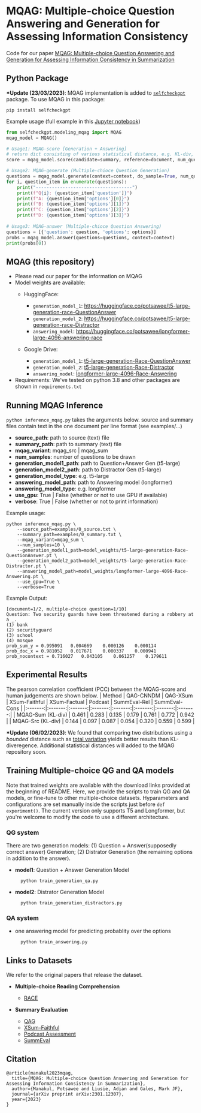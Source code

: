 MQAG: Multiple-choice Question Answering and Generation for Assessing Information Consistency
============================================================
Code for our paper [MQAG: Multiple-choice Question Answering and Generation for Assessing Information Consistency in Summarization](https://arxiv.org/abs/2301.12307)

Python Package
------------------------------------------------------------
**\*Update (23/03/2023)**: MQAG implementation is added to [`selfcheckgpt`](https://pypi.org/project/selfcheckgpt/) package. To use MQAG in this package:

```
pip install selfcheckgpt
```

Example usage (full example in this [Jupyter notebook](https://github.com/potsawee/selfcheckgpt/blob/main/demo/MQAG_demo1.ipynb))

```python
from selfcheckgpt.modeling_mqag import MQAG
mqag_model = MQAG()

# Usage1: MQAG-score [Generation + Answering]
# return dict consisting of various statistical distance, e.g. KL-div, Counting, Hellinger Distance, Total Variation
score = mqag_model.score(candidate=summary, reference=document, num_questions=5, verbose=True)

# Usage2: MQAG-generate (Multiple-chioce Question Generation)
questions = mqag_model.generate(context=context, do_sample=True, num_questions=3)
for i, question_item in enumerate(questions):
    print("------------------------------------")
    print(f"Q{i}: {question_item['question']}")
    print(f"A: {question_item['options'][0]}")
    print(f"B: {question_item['options'][1]}")
    print(f"C: {question_item['options'][2]}")
    print(f"D: {question_item['options'][3]}")
    
# Usage3: MQAG-answer (Multiple-chioce Question Answering)
questions = [{'question': question, 'options': options}]
probs = mqag_model.answer(questions=questions, context=context)
print(probs[0])
```

MQAG (this repository)
------------------------------------------------------------
- Please read our paper for the information on MQAG
- Model weights are available:
	- HuggingFace:
		- ```generation_model_1```: https://huggingface.co/potsawee/t5-large-generation-race-QuestionAnswer
		- ```generation_model_2```: https://huggingface.co/potsawee/t5-large-generation-race-Distractor
		- ```answering_model```: https://huggingface.co/potsawee/longformer-large-4096-answering-race

	- Google Drive:
		- ```generation_model_1```: [t5-large-generation-Race-QuestionAnswer](https://drive.google.com/file/d/1FSnwgqSFZ6wcVco78DO_aXj5D0b0LK1e/view?usp=share_link)
		- ```generation_model_2```: [t5-large-generation-Race-Distractor](https://drive.google.com/file/d/1zFcps700Vhjzt8m8jxhq6XRVQUVk95pw/view?usp=share_link)
		- ```answering_model```: [longformer-large-4096-Race-Answering](https://drive.google.com/file/d/1bToo1l6zd934uLhsvLY5Am0dFaKDS-Ph/view?usp=share_link)
- Requirements: We've tested on python 3.8 and other packages are shown in ```requirements.txt```

Running MQAG Inference
------------------------------------------------------------
```python inference_mqag.py``` takes the arguments below. source and summary files contain text in the one document per line format (see examples/...)

- **source\_path**: path to source (text) file
- **summary\_path**: path to summary (text) file
- **mqag\_variant**: mqag_src | mqag_sum
- **num\_samples**: number of questions to be drawn
- **generation\_model1\_path**: path to Question+Answer Gen (t5-large)
- **generation\_model2\_path**: path to Distractor Gen (t5-large)
- **generation\_model\_type**: e.g. t5-large
- **answering\_model\_path**: path to Answering model (longformer)
- **answering\_model\_type**: e.g. longformer
- **use\_gpu**: True | False (whether or not to use GPU if available)
- **verbose**: True | False (whether or not to print information)

Example usage:

	python inference_mqag.py \
	    --source_path=examples/0_source.txt \
	    --summary_path=examples/0_summary.txt \
	    --mqag_variant=mqag_sum \
	    --num_samples=10 \
	    --generation_model1_path=model_weights/t5-large-generation-Race-QuestionAnswer.pt \
	    --generation_model2_path=model_weights/t5-large-generation-Race-Distractor.pt \
	    --answering_model_path=model_weights/longformer-large-4096-Race-Answering.pt \
	    --use_gpu=True \
	    --verbose=True

Example Output:

	[document=1/2, multiple-choice question=1/10]
	Question: Two security guards have been threatened during a robbery at a _.
	(1) bank
	(2) securityguard
	(3) school
	(4) mosque
	prob_sum_y = 0.995091	0.004669	0.000126	0.000114
	prob_doc_x = 0.981052	0.017671	0.000337	0.000941
	prob_nocontext = 0.716027	0.043105	0.061257	0.179611

Experimental Results
------------------------------------------------------------
The pearson correlation coefficient (PCC) between the MQAG-score and human judgements are shown below.
|   Method  | QAG-CNNDM | QAG-XSum | XSum-Faithful | XSum-Factual | Podcast | SummEval-Rel | SummEval-Cons |
|:-------:|:-------:|:-------:|:-------:|:-------:|:-------:|:-------:|:-------:|
| MQAG-Sum (KL-div) | 0.461 | 0.283  | 0.135 | 0.179 | 0.761 | 0.772 | 0.942 |
| MQAG-Src (KL-div) | 0.144 | 0.097  | 0.087 | 0.054 | 0.320 | 0.559 | 0.599 |

**\*Update (06/02/2023)**: We found that comparing two distributions using a *bounded* distance such as [total variation](https://en.wikipedia.org/wiki/Total_variation_distance_of_probability_measures) yields better results than KL-diveregence. Additional statistical distances will added to the MQAG repository soon.

Training Multiple-choice QG and QA models
------------------------------------------------------------
Note that trained weights are available with the download links provided at the beginning of README. Here, we provide the scripts to train QG and QA models, or fine-tune to other multiple-choice datasets. Hyparameters and configurations are set manually inside the scripts just before ```def experiment()```. The current version only supports T5 and Longformer, but you're welcome to modify the code to use a different architecture.

### QG system
There are two generation models: (1) Question + Answer(supposedly correct answer) Generation; (2) Distrator Generation (the remaining options in addition to the answer).

- **model1**: Question + Answer Generation Model

		python train_generation_qa.py

- **model2**: Distrator Generation Model

		python train_generation_distractors.py

### QA system

- one answering model for predicting probablity over the options

		python train_answering.py


Links to Datasets
------------------------------------------------------------
We refer to the original papers that release the dataset.

- **Multiple-choice Reading Comprehension**
	- [RACE](https://www.cs.cmu.edu/~glai1/data/race/)

- **Summary Evaluation**
	- [QAG](https://github.com/W4ngatang/qags)
	- [XSum-Faithful](https://github.com/google-research-datasets/xsum_hallucination_annotations)
	- [Podcast Assessment](https://github.com/potsawee/podcast_summary_assessment)
	- [SummEval](https://github.com/Yale-LILY/SummEval)

Citation
-----------------------------------------

	@article{manakul2023mqag,
	  title={MQAG: Multiple-choice Question Answering and Generation for Assessing Information Consistency in Summarization},
	  author={Manakul, Potsawee and Liusie, Adian and Gales, Mark JF},
	  journal={arXiv preprint arXiv:2301.12307},
	  year={2023}
	}
